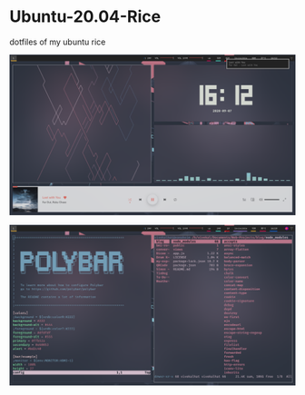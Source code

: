 # Ubuntu-20.04-Rice
dotfiles of my ubuntu rice

![screen-1](screenshots/2020-09-07_16-12.png)

![screen-2](screenshots/2020-09-07_16-18.png)

